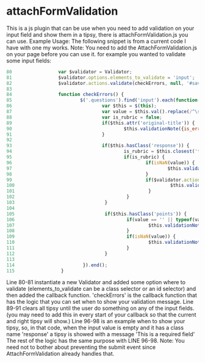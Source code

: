 attachFormValidation
====================
 This is a js plugin that can be use when you need to add validation on your input field and show them in a tipsy, there is attachFormValidation.js you can use.  Example Usage: 
 The following snippet is from a current code I have with one my works.
Note: 
 You need to add the AttachFormValidation.js on your page before you can use it. for example you wanted to validate some input fields:  
 `````javascript
 80                 var $validator = Validator;
 81                 $validator.options.elements_to_validate = 'input';
 82                 $validator.actions.validate(checkErrors, null, '#save');
 83 
 84                 function checkErrors() {
 85                         $('.questions').find('input').each(function() {
 86                                 var $this = $(this);
 87                                 var value = $this.val().replace(/^\s+|\s+$/g,"");
 88                                 var is_rubric = false;
 89                                 if($this.attr('original-title')) {
 90                                         $this.validationNote({is_error : false});
 91                                 }
 92 
 93                                 if($this.hasClass('response')) {
 94                                         is_rubric = $this.closest('td').prev('td.question_rubric').find('input').is(':checked');
 95                                         if(is_rubric) {
 96                                                 if(isNaN(value)) {
 97                                                         $this.validationNote({msg : 'This field should be numeric.'});
 98                                                 }
 99                                                 if($validator.actions.isInteger(value) == false) {
100                                                         $this.validationNote({msg : 'This field should be an integer.'});
101                                                 }
102                                         }
103                                 }
104 
105                                 if($this.hasClass('points')) {
106                                         if(value == '' || typeof(value) == 'undefined') {
107                                                 $this.validationNote({msg : 'This is a required field.'});
108                                         }
109                                         if(isNaN(value)) {
110                                                 $this.validationNote({msg : 'This field should be numeric.'});
111                                         }
112                                 }
113 
114                         }).end();
115                 }
````` 
Line 80-81 instantiate a new Validator and added some option where to validate (elements_to_validate can be a class selector or an id selector) and then added the callback function.  'checkErrors' is the callback function that has the logic that you can set when to show your validation message. Line 89-91 clears all tipsy until the user do something on any of the input fields. (you may need to add this in every start of your callback so that the current and right tipsy will show.) Line 96-98 is an example when to show your tipsy, so, in that code, when the input value is empty and it has a class name 'response' a tipsy is showed with a message 'This is a required field' The rest of the logic has the same purpose with LINE 96-98.  Note: You need not to bother about preventing the submit event since AttachFormValidation already handles that. 
